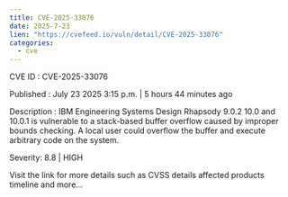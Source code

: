 ```yaml
--- 
title: CVE-2025-33076
date: 2025-7-23
lien: "https://cvefeed.io/vuln/detail/CVE-2025-33076"
categories:
  - cve
---
```


CVE ID : CVE-2025-33076

Published :  July 23
2025
3:15 p.m. | 5 hours
44 minutes ago

Description : IBM Engineering Systems Design Rhapsody 9.0.2
10.0
and 10.0.1 is vulnerable to a stack-based buffer overflow
caused by improper bounds checking. A local user could overflow the buffer and execute arbitrary code on the system.

Severity: 8.8 | HIGH

Visit the link for more details
such as CVSS details
affected products
timeline
and more...
